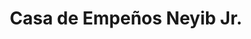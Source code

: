 ---
title: "Casa de Empeños Neyib Jr."
url: /san-pedro-sula/casa-de-empenos-neyib-jr/
shop: Leiher
---